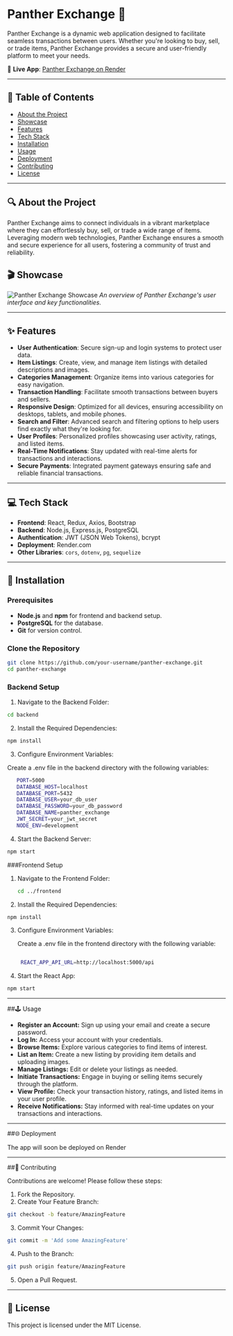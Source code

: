 # Panther Exchange 🐾

Panther Exchange is a dynamic web application designed to facilitate seamless transactions between users. Whether you're looking to buy, sell, or trade items, Panther Exchange provides a secure and user-friendly platform to meet your needs.

🔗 **Live App**: [Panther Exchange on Render](https://panther-exchange.onrender.com/)

---

## 📜 Table of Contents

- [About the Project](#about-the-project)
- [Showcase](#showcase)
- [Features](#features)
- [Tech Stack](#tech-stack)
- [Installation](#installation)
- [Usage](#usage)
- [Deployment](#deployment)
- [Contributing](#contributing)
- [License](#license)

---

## 🔍 About the Project

Panther Exchange aims to connect individuals in a vibrant marketplace where they can effortlessly buy, sell, or trade a wide range of items. Leveraging modern web technologies, Panther Exchange ensures a smooth and secure experience for all users, fostering a community of trust and reliability.

## 🎬 Showcase

![Panther Exchange Showcase](./showcase.gif)
*An overview of Panther Exchange's user interface and key functionalities.*

---

## ✨ Features

- **User Authentication**: Secure sign-up and login systems to protect user data.
- **Item Listings**: Create, view, and manage item listings with detailed descriptions and images.
- **Categories Management**: Organize items into various categories for easy navigation.
- **Transaction Handling**: Facilitate smooth transactions between buyers and sellers.
- **Responsive Design**: Optimized for all devices, ensuring accessibility on desktops, tablets, and mobile phones.
- **Search and Filter**: Advanced search and filtering options to help users find exactly what they're looking for.
- **User Profiles**: Personalized profiles showcasing user activity, ratings, and listed items.
- **Real-Time Notifications**: Stay updated with real-time alerts for transactions and interactions.
- **Secure Payments**: Integrated payment gateways ensuring safe and reliable financial transactions.

---

## 💻 Tech Stack

- **Frontend**: React, Redux, Axios, Bootstrap
- **Backend**: Node.js, Express.js, PostgreSQL
- **Authentication**: JWT (JSON Web Tokens), bcrypt
- **Deployment**: Render.com
- **Other Libraries**: `cors`, `dotenv`, `pg`, `sequelize`

---

## 🚀 Installation

### Prerequisites

- **Node.js** and **npm** for frontend and backend setup.
- **PostgreSQL** for the database.
- **Git** for version control.

### Clone the Repository

```bash
git clone https://github.com/your-username/panther-exchange.git
cd panther-exchange
 ```

### Backend Setup

1. Navigate to the Backend Folder:
 ```bash
cd backend
 ```
2. Install the Required Dependencies:
 ```bash
npm install
 ```
3. Configure Environment Variables:

Create a .env file in the backend directory with the following variables:
 ```bash
    PORT=5000
    DATABASE_HOST=localhost
    DATABASE_PORT=5432
    DATABASE_USER=your_db_user
    DATABASE_PASSWORD=your_db_password
    DATABASE_NAME=panther_exchange
    JWT_SECRET=your_jwt_secret
    NODE_ENV=development
 ```

4. Start the Backend Server:
 ```bash
npm start
 ```

###Frontend Setup

1. Navigate to the Frontend Folder:
    ```bash
   cd ../frontend
    ```

2. Install the Required Dependencies:
```bash
npm install
```

3. Configure Environment Variables:

    Create a .env file in the frontend directory with the following variable:
   ```bash

    REACT_APP_API_URL=http://localhost:5000/api
   ```

4. Start the React App:
   
```bash
npm start
```

---

##🕹️ Usage

- **Register an Account:** Sign up using your email and create a secure password.
- **Log In:** Access your account with your credentials.
- **Browse Items:** Explore various categories to find items of interest.
- **List an Item:** Create a new listing by providing item details and uploading images.
- **Manage Listings:** Edit or delete your listings as needed.
- **Initiate Transactions:** Engage in buying or selling items securely through the platform.
- **View Profile:** Check your transaction history, ratings, and listed items in your user profile.
- **Receive Notifications:** Stay informed with real-time updates on your transactions and interactions.

---
##🌐 Deployment

The app will soon be deployed on Render

---
##🤝 Contributing

Contributions are welcome! Please follow these steps:

1. Fork the Repository.
2. Create Your Feature Branch:
```bash
git checkout -b feature/AmazingFeature
```
3. Commit Your Changes:
```bash
git commit -m 'Add some AmazingFeature'
```
4. Push to the Branch:
```bash
git push origin feature/AmazingFeature
```
5. Open a Pull Request.


---
## 📄 License

This project is licensed under the MIT License.
